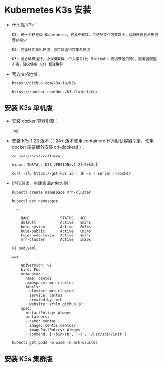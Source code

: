 
# Kubernetes K3s 安装

  * 什么是 K3s：

        K3s 是一个轻量级 Kubernetes，它易于安装，二进制文件包非常小，运行快速且占用资源非常少

        K3s 可运行在单机环境，也可以运行在集群环境

        K3s 适合单机运行、小规模集群、个人学习(比 Minikube 更加节省资源)，服务器配置不高，建议使用 K3s 搭建集群

  * 官方文档地址：

        https://github.com/k3s-io/k3s

        https://rancher.com/docs/k3s/latest/en/

## 安装 K3s 单机版

  * 安装 docker 容器引擎：

        (略)

  * 安装 K3s 1.23 版本 ( 1.24+ 版本使用 containerd 作为默认容器引擎，使用 docker 需要额外安装 cri-dockerd ) ：

        cd /usr/local/software

        export INSTALL_K3S_VERSION=v1.23.9+k3s1

        curl -sfL https://get.k3s.io | sh -s - server --docker

  * 运行测试，创建资源对象实例：

        kubectl create namespace mrh-cluster

        kubectl get namespace

        -->

            NAME              STATUS   AGE
            default           Active   8m34s
            kube-system       Active   8m34s
            kube-public       Active   8m34s
            kube-node-lease   Active   8m34s
            mrh-cluster       Active   5m26s

        vi pod.yaml

        ==>

            apiVersion: v1
            kind: Pod
            metadata:
              name: centos
              namespace: mrh-cluster
              labels:
                cluster: mrh-cluster
                service: centos
                created-by: mrh
                website: zfhlm.github.io
            spec:
              restartPolicy: Always
              containers:
              - name: centos
                image: centos:centos7
                imagePullPolicy: Always
                command: ['/bin/sh', '-c', '/usr/sbin/init']

        kubectl get pods -o wide -n mrh-cluster

## 安装 K3s 集群版
